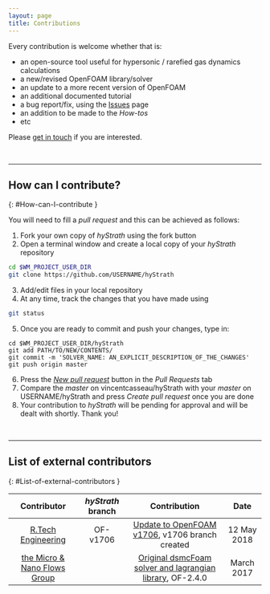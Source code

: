```yaml
---
layout: page
title: Contributions
---
```


Every contribution is welcome whether that is:
- an open-source tool useful for hypersonic / rarefied gas dynamics calculations
- a new/revised OpenFOAM library/solver
- an update to a more recent version of OpenFOAM
- an additional documented tutorial
- a bug report/fix, using the [Issues](https://github.com/vincentcasseau/hyStrath/issues) page
- an addition to be made to the _How-tos_ 
- etc

Please [get in touch](https://github.com/vincentcasseau/hyStrath/wiki/People-and-Contact#contact) if you are interested.

<br>

--- 

## How can I contribute?
{: #How-can-I-contribute }

You will need to fill a _pull request_ and this can be achieved as follows:  

1. Fork your own copy of _hyStrath_ using the fork button    
2. Open a terminal window and create a local copy of your _hyStrath_ repository   
```sh
cd $WM_PROJECT_USER_DIR  
git clone https://github.com/USERNAME/hyStrath
```   
3. Add/edit files in your local repository  
4. At any time, track the changes that you have made using  
```sh
git status
```  
5. Once you are ready to commit and push your changes, type in:  
```
cd $WM_PROJECT_USER_DIR/hyStrath  
git add PATH/TO/NEW/CONTENTS/  
git commit -m 'SOLVER_NAME: AN_EXPLICIT_DESCRIPTION_OF_THE_CHANGES'  
git push origin master  
```    
6. Press the [_New pull request_](https://github.com/vincentcasseau/hyStrath/compare) button in the _Pull Requests_ tab   
7. Compare the _master_ on vincentcasseau/hyStrath with your _master_ on USERNAME/hyStrath and press _Create pull request_ once you are done
8. Your contribution to _hyStrath_ will be pending for approval and will be dealt with shortly. Thank you!  

<br>

--- 
 
## List of external contributors
{: #List-of-external-contributors }

| Contributor | _hyStrath_ branch | Contribution | Date |  
|:-------------:|:-------------:|:-------------:|:-------------:|
| [R.Tech Engineering](http://rtech-engineering.com/) | OF-v1706 | [Update to OpenFOAM v1706](https://vincentcasseau.github.io/maintenance/), v1706 branch created | 12 May 2018 |
| [the Micro & Nano Flows Group](http://www.micronanoflows.ac.uk/) |  | [Original dsmcFoam solver and lagrangian library](https://github.com/MicroNanoFlows/OpenFOAM-2.4.0-MNF/tree/devel-craig), OF-2.4.0 | March 2017 |

